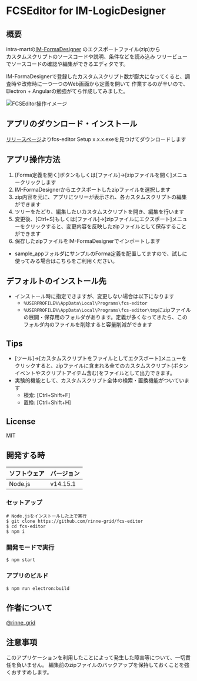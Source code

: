 # FCSEditor for IM-LogicDesigner

## 概要

intra-martの[IM-FormaDesigner](https://document.intra-mart.jp/library/forma/public/forma_appli_maker_guide/overview_of_forma_designer/overview_of_forma_application.html) のエクスポートファイル(zip)から  
カスタムスクリプトのソースコードや説明、条件などを読み込み
ツリービューでソースコードの確認や編集ができるエディタです。 

IM-FormaDesignerで登録したカスタムスクリプト数が膨大になってくると、調査時や改修時に一つ一つのWeb画面から定義を開いて
作業するのが辛いので、Electron + Angularの勉強がてら作成してみました。 


![FCSEditor操作イメージ](https://github.com/rinne-grid/fcs-editor/blob/main/fcs-editor.gif)


## アプリのダウンロード・インストール

[リリースページ](https://github.com/rinne-grid/fcs-editor/releases)よりfcs-editor Setup x.x.x.exeを見つけてダウンロードします

## アプリ操作方法

1. [Forma定義を開く]ボタンもしくは[ファイル]->[zipファイルを開く]メニュークリックします
2. IM-FormaDesignerからエクスポートしたzipファイルを選択します
3. zip内容を元に、アプリにツリーが表示され、各カスタムスクリプトの編集ができます
4. ツリーをたどり、編集したいカスタムスクリプトを開き、編集を行います
5. 変更後、[Ctrl+S]もしくは[ファイル]->[zipファイルにエクスポート]メニューをクリックすると、変更内容を反映したzipファイルとして保存することができます
6. 保存したzipファイルをIM-FormaDesignerでインポートします

* sample_appフォルダにサンプルのForma定義を配置してますので、試しに使ってみる場合はこちらをご利用ください。


## デフォルトのインストール先

* インストール時に指定できますが、変更しない場合は以下になります
  * ```%USERPROFILE%\AppData\Local\Programs\fcs-editor```
  * ```%USERPROFILE%\AppData\Local\Programs\fcs-editor\tmp```にzipファイルの展開・保存用のフォルダがあります。定義が多くなってきたら、このフォルダ内のファイルを削除すると容量削減ができます

## Tips

* [ツール]->[カスタムスクリプトをファイルとしてエクスポート]メニューをクリックすると、zipファイルに含まれる全てのカスタムスクリプト(ボタンイベントやスクリプトアイテム含む)をファイルとして出力できます。
* 実験的機能として、カスタムスクリプト全体の検索・置換機能がついています
  * 検索: [Ctrl+Shift+F]
  * 置換: [Ctrl+Shift+H]

## License

MIT


## 開発する時

|ソフトウェア|バージョン|
|---|---|
|Node.js|v14.15.1|


### セットアップ

```
# Node.jsをインストールした上で実行
$ git clone https://github.com/rinne-grid/fcs-editor
$ cd fcs-editor
$ npm i
```

### 開発モードで実行
```
$ npm start
```

### アプリのビルド
```
$ npm run electron:build
```

## 作者について

[@rinne_grid](https://twitter.com/rinne_grid)



## 注意事項

このアプリケーションを利用したことによって発生した障害等について、一切責任を負いません。
編集前のzipファイルのバックアップを保持しておくことを強くおすすめします。
